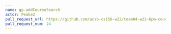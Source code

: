 ```yaml
---
name: gp-addCourseSearch
actor: Peake2
pull_request_url: https://github.com/ucsb-cs156-w22/team04-w22-6pm-courses/pull/24
pull_request_num: 24
---
```


